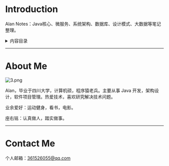 # Introduction

Alan Notes：Java核心、微服务、系统架构、数据库、设计模式、大数据等笔记整理。

<details> <summary>内容目录</summary> 
<font size=3>Java核心</font>
- <font size=3>**Java核心**</font>



  - 集合

    - [ArrayList/Vector](collections/ArrayList.md)

    - [LinkedList](collections/LinkedList.md)

    - [HashMap](collections/HashMap.md)

    - [HashSet](collections/HashSet.md)

    - [LinkedHashMap](collections/LinkedHashMap.md)

      

  - 并发

    - [Java多线程使用](concurrency/Java多线程使用.md)

    - [多线程的三大核心](thread/Threadcore.md)

    - [线程池的使用](concurrency/线程池的使用.md)

    - [Callable和Future配合](concurrency/Callable和Future配合.md)

    - [Java锁的分类和使用](concurrency/Java锁的分类和使用.md)

    - [volatile关键字](concurrency/volatile关键字.md)

    - [Atomic原子类](concurrency/Atomic原子类.md)

    - [CompareAndSet](concurrency/CompareAndSet.md)

    - [synchronized关键字原理](concurrency/synchronized关键字原理.md)

    - [ThreadLocal本地局部变量](concurrency/ThreadLocal本地局部变量.md)

    - [ReentrantLock实现原理 ](concurrency/ReentrantLock实现原理.md)

      

  - JVM

    - [JVM运行时内存结构](jvm/JVM运行时内存结构.md)

    - [JVM垃圾回收机制](jvm/JVM垃圾回收机制.md)

    - [JVM常见垃圾回收器](jvm/JVM常见垃圾回收器.md)

    - [JVM类加载机制](jvm/JVM类加载机制.md)

    - [JVM类加载器和双亲委派机制](jvm/JVM类加载器和双亲委派机制.md)

    - [JVM调优总结](jvm/JVM调优总结.md)

    - [对象引用关系](jvm/对象引用关系总结.md)

    - [生产环境系统运行缓慢问题排查](jvm/生产环境系统运行缓慢问题排查.md)

    - [生产环境CPU 100%解决思路](jvm/生产环境CPU100解决思路.md)

    - [Thread Dump日志分析案例](jvm/ThreadDump日志分析案例.md)

      

  - 其他

    - [反射机制](java_others/反射机制.md)
    - [动态代理](java_others/动态代理.md)
    - [JDK动态代理原理分析](java_others/JDK动态代理原理分析.md)
    - [过滤器和拦截器](java_others/过滤器和拦截器.md)
    - [自定义注解](java_others/自定义注解.md)
    - [Java回调机制](java_others/Java回调机制.md)
    - [深拷贝与浅拷贝](java_others/深拷贝与浅拷贝.md)
    - [Java泛型](java_others/Java泛型.md)

  

- <font size=3>**分布式/微服务**</font>

  

  - SpringBoot/Spring Cloud

    - [SpringCloud系列之Eureka](springcloud/SpringCloud系列之Eureka.md)

    - [SpringCloud系列之Zuul](springcloud/SpringCloud系列之zuul.md)

    - [SpringCloud系列之Feign](springcloud/SpringCloud系列之Feign.md)

    - [SpringCloud系列之Ribbon](springcloud/SpringCloud系列之Ribbon.md)

    - [SpringCloud系列之Hystrix](springcloud/SpringCloud系列之Hystrix.md)

    - [SpringCloud系列之Actuator](springcloud/SpringCloud系列之Actuator.md)

    - [SpringCloud系列之Admin](springcloud/SpringCloud系列之Admin.md)

    - [SpringCloud系列之Sleuth和Zipkin](springcloud/SpringCloud系列之Sleuth和Zipkin.md)

    - [SpringBoot集成Netty](springboot/SpringBoot集成Netty.md)

    - [SpringBoot配置Slf4j和Logback](springboot/SpringBoot配置Slf4j和Logback.md)

      

  - 缓存/MQ/负载均衡

    - [SpringBoot整合Redis及常用工具类](cache/SpringBoot整合Redis及常用工具类.md)

    - [缓存雪崩、穿透、击穿解决方案](cache/缓存雪崩穿透击穿解决方案.md)

    - [Redis持久化方案RDB和AOF](cache/Redis持久化方案RDB和AOF.md)

    - [Redis+Token机制实现接口幂等性](cache/Redis实现接口幂等性方案.md)

    - [RabbitMQ原理和使用方法总结](mq/RabbitMQ原理和使用方法总结.md)

    - [RabbitMQ消息确认机制](mq/RabbitMQ消息确认机制.md)

    - [RabbitMQ可靠消息投递](mq/RabbitMQ可靠消息投递.md)

    - [Netty的高性能NIO模型](netty/Netty的高性能NIO模型.md)

    - [Netty零拷贝Zero-Copy机制](netty/Netty零拷贝Zero-copy机制.md)

    - [Netty检查连接断开的几种方法](netty/Netty检查连接断开的几种方法.md)

    - [Nginx反向代理集群部署](nginx/Nginx反向代理集群部署.md)

      

  - 分布式组件

    - [基于Redis的分布式限流](distributed_component/基于Redis的分布式限流.md)

    - [基于Redis的分布式锁](distributed_component/基于Redis的分布式锁.md)

    - [分布式缓存设计](distributed_component/分布式缓存设计.md)

    - [分布式 ID 生成器](distributed_component/分布式ID生成器.md)

    

- **数据库**

  

  - Mysql

    - [一次慢查询sql导致的故障排查](mysql/一次慢查询sql导致的故障排查.md)

    - [mysql和redis的数据一致性问题](mysql/mysql和redis的数据一致性问题.md)

    

- **DevOps**

  

  - Docker

    - [安装docker和docker compose](docker/安装docker和dockercompose.md)
    - [docker部署redis](docker/docker部署redis.md)
    - [docker部署rabbitmq和rabbitmq集群](docker/docker部署rabbitmq和rabbitmq集群.md)
    - [docker部署nginx配置SSL证书实现https](docker/docker部署nginx配置SSL证书实现https.md)
    - [docker部署elk日志采集系统（tcp方式）](docker/docker部署elk日志采集系统（tcp方式）.md)
    - [docker部署elk日志采集系统（kafka方式）](docker/docker部署elk日志采集系统（kafka方式）.md)
    - [docker部署nexus私有仓库](docker/docker部署nexus私有仓库.md)
    - [Idea使用docker插件部署服务到远程服务器](docker/Idea使用docker插件部署服务到远程服务器.md)

</details>

------

# About Me

![3.png](https://i.loli.net/2021/03/15/JtovsLR5caYbTgu.png)

Alan，毕业于四川大学，计算机硕，程序猿老兵。主要从事 Java 开发，架构设计，软件项目管理。热爱技术，喜欢研究解决技术问题。

业余爱好：运动健身，看书，电影。

座右铭：认真做人，踏实做事。



------


# Contact Me

个人邮箱：361526055@qq.com

